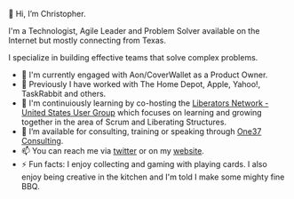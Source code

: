 👋 Hi, I’m Christopher.

I'm a Technologist, Agile Leader and Problem Solver available on the Internet but mostly connecting from Texas.

I specialize in building effective teams that solve complex problems.

- 🏢 I'm currently engaged with Aon/CoverWallet as a Product Owner.
- 📜 Previously I have worked with The Home Depot, Apple, Yahoo!, TaskRabbit and others.
- 🌱 I'm continuiously learning by co-hosting the [Liberators Network - United States User Group](https://github.com/theliberators/usergroups) which focuses on learning and growing together in the area of Scrum and Liberating Structures.
- 👀 I’m available for consulting, training or speaking through [One37 Consulting](https://one37.dev).
- 📫 You can reach me via [twitter](https://twitter.com/crjones) or on my [website](https://crjones.us).
- ⚡️ Fun facts: I enjoy collecting and gaming with playing cards. I also enjoy being creative in the kitchen and I'm told I make some mighty fine BBQ.

<!---
crjones/crjones is a ✨ special ✨ repository because its `README.md` (this file) appears on your GitHub profile.
You can click the Preview link to take a look at your changes.
--->
